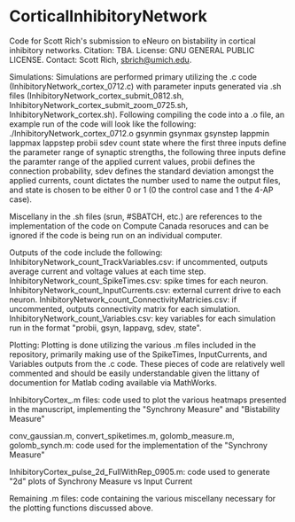 # CorticalInhibitoryNetwork
Code for Scott Rich's submission to eNeuro on bistability in cortical inhibitory networks.
Citation: TBA. License: GNU GENERAL PUBLIC LICENSE. Contact: Scott Rich, sbrich@umich.edu.

Simulations:
Simulations are performed primary utilizing the .c code (InhibitoryNetwork_cortex_0712.c) with parameter inputs generated via .sh files (InhibitoryNetwork_cortex_submit_0812.sh, InhibitoryNetwork_cortex_submit_zoom_0725.sh, InhibitoryNetwork_cortex.sh). Following compiling the code into a .o file, an example run of the code will look like the following:
  ./InhibitoryNetwork_cortex_0712.o gsynmin gsynmax gsynstep Iappmin Iappmax Iappstep probii sdev count state
where the first three inputs define the parameter range of synaptic strengths, the following three inputs define the paramter range of the applied current values, probii defines the connection probability, sdev defines the standard deviation amongst the applied currents, count dictates the number used to name the output files, and state is chosen to be either 0 or 1 (0 the control case and 1 the 4-AP case). 

Miscellany in the .sh files (srun, #SBATCH, etc.) are references to the implementation of the code on Compute Canada resoruces and can be ignored if the code is being run on an individual computer.

Outputs of the code include the following:
  InhibitoryNetwork_count_TrackVariables.csv: if uncommented, outputs average current and voltage values at each time step.
  InhibitoryNetwork_count_SpikeTimes.csv: spike times for each neuron.
  InhibitoryNetwork_count_InputCurrents.csv: external current drive to each neuron.
  InhibitoryNetwork_count_ConnectivityMatricies.csv: if uncommented, outputs connectivity matrix for each simulation.
  InhibitoryNetwork_count_Variables.csv: key variables for each simulation run in the format "probii, gsyn, Iappavg, sdev, state".

Plotting:
Plotting is done utilizing the various .m files included in the repository, primarily making use of the SpikeTimes, InputCurrents, and Variables outputs from the .c code. These pieces of code are relatively well commented and should be easily understandable given the littany of documention for Matlab coding available via MathWorks.

  InhibitoryCortex_.m files:
  code used to plot the various heatmaps presented in the manuscript, implementing the "Synchrony Measure" and "Bistability Measure"

  conv_gaussian.m, convert_spiketimes.m, golomb_measure.m, golomb_synch.m:
  code used for the implementation of the "Synchrony Measure"

  InhibitoryCortex_pulse_2d_FullWithRep_0905.m:
  code used to generate "2d" plots of Synchrony Measure vs Input Current

  Remaining .m files:
  code containing the various miscellany necessary for the plotting functions discussed above.
